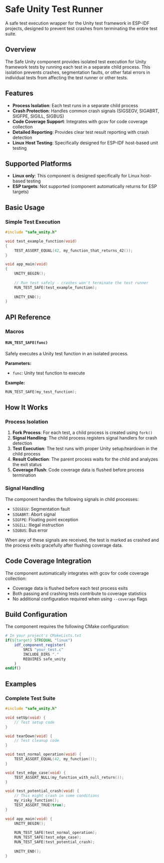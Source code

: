 # Safe Unity Test Runner

A safe test execution wrapper for the Unity test framework in ESP-IDF projects, designed to prevent test crashes from terminating the entire test suite.

## Overview

The Safe Unity component provides isolated test execution for Unity framework tests by running each test in a separate child process. This isolation prevents crashes, segmentation faults, or other fatal errors in individual tests from affecting the test runner or other tests.

## Features

- **Process Isolation**: Each test runs in a separate child process
- **Crash Protection**: Handles common crash signals (SIGSEGV, SIGABRT, SIGFPE, SIGILL, SIGBUS)
- **Code Coverage Support**: Integrates with gcov for code coverage collection
- **Detailed Reporting**: Provides clear test result reporting with crash detection
- **Linux Host Testing**: Specifically designed for ESP-IDF host-based unit testing

## Supported Platforms

- **Linux only**: This component is designed specifically for Linux host-based testing
- **ESP targets**: Not supported (component automatically returns for ESP targets)

## Basic Usage

### Simple Test Execution

```c
#include "safe_unity.h"

void test_example_function(void)
{
    TEST_ASSERT_EQUAL(42, my_function_that_returns_42());
}

void app_main(void)
{
    UNITY_BEGIN();
    
    // Run test safely - crashes won't terminate the test runner
    RUN_TEST_SAFE(test_example_function);
    
    UNITY_END();
}
```

## API Reference

### Macros

#### `RUN_TEST_SAFE(func)`

Safely executes a Unity test function in an isolated process.

**Parameters:**
- `func`: Unity test function to execute

**Example:**
```c
RUN_TEST_SAFE(my_test_function);
```

## How It Works

### Process Isolation

1. **Fork Process**: For each test, a child process is created using `fork()`
2. **Signal Handling**: The child process registers signal handlers for crash detection
3. **Test Execution**: The test runs with proper Unity setup/teardown in the child process
4. **Result Collection**: The parent process waits for the child and analyzes the exit status
5. **Coverage Flush**: Code coverage data is flushed before process termination

### Signal Handling

The component handles the following signals in child processes:

- `SIGSEGV`: Segmentation fault
- `SIGABRT`: Abort signal
- `SIGFPE`: Floating point exception
- `SIGILL`: Illegal instruction
- `SIGBUS`: Bus error

When any of these signals are received, the test is marked as crashed and the process exits gracefully after flushing coverage data.

## Code Coverage Integration

The component automatically integrates with gcov for code coverage collection:

- Coverage data is flushed before each test process exits
- Both passing and crashing tests contribute to coverage statistics
- No additional configuration required when using `--coverage` flags

## Build Configuration

The component requires the following CMake configuration:

```cmake
# In your project's CMakeLists.txt
if(${target} STREQUAL "linux")
    idf_component_register(
        SRCS "your_test.c"
        INCLUDE_DIRS "."
        REQUIRES safe_unity
    )
endif()
```

## Examples

### Complete Test Suite

```c
#include "safe_unity.h"

void setUp(void) {
    // Test setup code
}

void tearDown(void) {
    // Test cleanup code
}

void test_normal_operation(void) {
    TEST_ASSERT_EQUAL(42, my_function());
}

void test_edge_case(void) {
    TEST_ASSERT_NULL(my_function_with_null_return());
}

void test_potential_crash(void) {
    // This might crash in some conditions
    my_risky_function();
    TEST_ASSERT_TRUE(true);
}

void app_main(void) {
    UNITY_BEGIN();
    
    RUN_TEST_SAFE(test_normal_operation);
    RUN_TEST_SAFE(test_edge_case);
    RUN_TEST_SAFE(test_potential_crash);
    
    UNITY_END();
}
```
